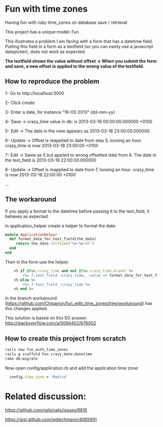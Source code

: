 Fun with time zones
===================

Having fun with ruby time_zones on database save / retrieval

This project has a unique model: Fun

This illustrates a problem I am facing with a form that has a datetime field.
Putting this field in a form as a textfield (so you can easily use a javascript datepicker), does not work as expected.

**The textfield shows the value without offset -> When you submit the form and save, a new offset is applied to the wrong value of the textfield.**

## How to reproduce the problem
1- Go to http://localhost:3000

2- Click create

3- Enter a date, for instance "19-03-2013" (dd-mm-yy)

4- Save -> crazy_time value in db: is 2013-03-19 00:00:00.000000 +0100

5- Edit -> The date in the view appears as 2013-03-18 23:00:00.000000

6- Update -> Offset is reapplied to date from step 5, loosing an hour. crazy_time is now 2013-03-18 23:00:00 +0100

7- Edit -> Same as 5 but applied to wrong offsetted date from 6. The date in the text_field is 2013-03-18 22:00:00.000000

8- Update -> Offset is reapplied to date from 7, loosing an hour. crazy_time is now 2013-03-18 22:00:00 +0100

...

## The workaround ##
If you apply a format to the datetime before passing it to the text_field, it behaves as expected.

In application_helper create a helper to format the date:

```ruby
module ApplicationHelper
  def format_date_for_text_field(the_date)
     return the_date.strftime('%d-%m-%Y')
  end
end
```

Then in the form use the helper:

```ruby
    <% if @fun.crazy_time and not @fun.crazy_time.blank? %>
        <%= f.text_field :crazy_time, :value => format_date_for_text_field(@fun.crazy_time) %>
    <% else %>
        <%= f.text_field :crazy_time %>
    <% end %>
```


In the branch workaround (https://github.com/Chipairon/fun_with_time_zones/tree/workaround) has this changes applied.

This solution is based on this SO answer: http://stackoverflow.com/a/5094402/676002

## How to create this project from scratch

```bash
rails new fun_with_time_zones
rails g scaffold Fun crazy_date:datetime
rake db:migrate
```

Now open config/application.rb and add the application time zone:

```ruby
  config.time_zone = 'Madrid'
```

# Related discussion:

https://github.com/rails/rails/issues/6816

https://gist.github.com/wdiechmann/4065991

